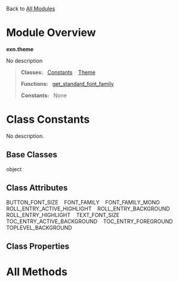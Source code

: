 Back to [All Modules](https://pyrustic.github.com/blob/master/docs/modules/README.md#readme)

# Module Overview

**exn.theme**
 
No description

> **Classes:** &nbsp; [Constants](https://pyrustic.github.com/blob/master/docs/modules/content/exn.theme/content/classes/Constants.md#class-constants) &nbsp;&nbsp; [Theme](https://pyrustic.github.com/blob/master/docs/modules/content/exn.theme/content/classes/Theme.md#class-theme)
>
> **Functions:** &nbsp; [get\_standard\_font\_family](https://pyrustic.github.com/blob/master/docs/modules/content/exn.theme/content/functions.md#get_standard_font_family)
>
> **Constants:** &nbsp; None

# Class Constants
No description.

## Base Classes
object

## Class Attributes
BUTTON\_FONT\_SIZE &nbsp;&nbsp; FONT\_FAMILY &nbsp;&nbsp; FONT\_FAMILY\_MONO &nbsp;&nbsp; ROLL\_ENTRY\_ACTIVE\_HIGHLIGHT &nbsp;&nbsp; ROLL\_ENTRY\_BACKGROUND &nbsp;&nbsp; ROLL\_ENTRY\_HIGHLIGHT &nbsp;&nbsp; TEXT\_FONT\_SIZE &nbsp;&nbsp; TOC\_ENTRY\_ACTIVE\_BACKGROUND &nbsp;&nbsp; TOC\_ENTRY\_FOREGROUND &nbsp;&nbsp; TOPLEVEL\_BACKGROUND

## Class Properties


# All Methods




